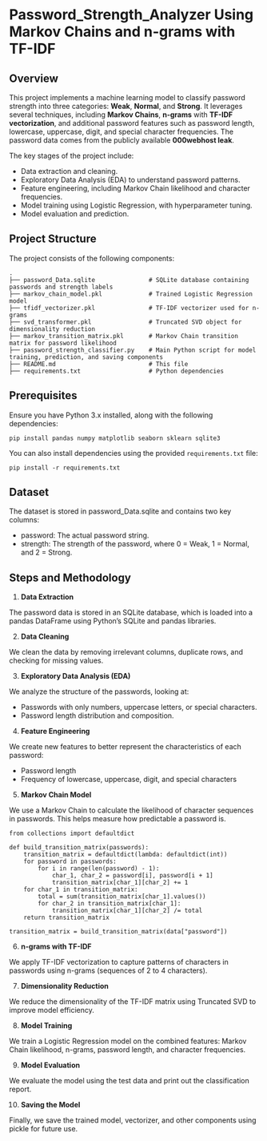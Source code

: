 # Password_Strength_Analyzer Using Markov Chains and n-grams with TF-IDF

## Overview
This project implements a machine learning model to classify password strength into three categories: **Weak**, **Normal**, and **Strong**. It leverages several techniques, including **Markov Chains**, **n-grams** with **TF-IDF vectorization**, and additional password features such as password length, lowercase, uppercase, digit, and special character frequencies. The password data comes from the publicly available **000webhost leak**.

The key stages of the project include:
- Data extraction and cleaning.
- Exploratory Data Analysis (EDA) to understand password patterns.
- Feature engineering, including Markov Chain likelihood and character frequencies.
- Model training using Logistic Regression, with hyperparameter tuning.
- Model evaluation and prediction.

## Project Structure
The project consists of the following components:
```
.
├── password_Data.sqlite               # SQLite database containing passwords and strength labels
├── markov_chain_model.pkl             # Trained Logistic Regression model
├── tfidf_vectorizer.pkl               # TF-IDF vectorizer used for n-grams
├── svd_transformer.pkl                # Truncated SVD object for dimensionality reduction
├── markov_transition_matrix.pkl       # Markov Chain transition matrix for password likelihood
├── password_strength_classifier.py    # Main Python script for model training, prediction, and saving components
├── README.md                          # This file
├── requirements.txt                   # Python dependencies
```

## Prerequisites
Ensure you have Python 3.x installed, along with the following dependencies:
```
pip install pandas numpy matplotlib seaborn sklearn sqlite3
```
You can also install dependencies using the provided `requirements.txt` file:
```
pip install -r requirements.txt
```

## Dataset
The dataset is stored in password_Data.sqlite and contains two key columns:
- password: The actual password string.
- strength: The strength of the password, where 0 = Weak, 1 = Normal, and 2 = Strong.

## Steps and Methodology
1. **Data Extraction**

The password data is stored in an SQLite database, which is loaded into a pandas DataFrame using Python’s SQLite and pandas libraries.

2. **Data Cleaning**

We clean the data by removing irrelevant columns, duplicate rows, and checking for missing values.

3. **Exploratory Data Analysis (EDA)**

We analyze the structure of the passwords, looking at:
- Passwords with only numbers, uppercase letters, or special characters.
- Password length distribution and composition.

4. **Feature Engineering**

We create new features to better represent the characteristics of each password:
- Password length
- Frequency of lowercase, uppercase, digit, and special characters

5. **Markov Chain Model**

We use a Markov Chain to calculate the likelihood of character sequences in passwords. This helps measure how predictable a password is.

```
from collections import defaultdict

def build_transition_matrix(passwords):
    transition_matrix = defaultdict(lambda: defaultdict(int))
    for password in passwords:
        for i in range(len(password) - 1):
            char_1, char_2 = password[i], password[i + 1]
            transition_matrix[char_1][char_2] += 1
    for char_1 in transition_matrix:
        total = sum(transition_matrix[char_1].values())
        for char_2 in transition_matrix[char_1]:
            transition_matrix[char_1][char_2] /= total
    return transition_matrix

transition_matrix = build_transition_matrix(data["password"])
```

6. **n-grams with TF-IDF**

We apply TF-IDF vectorization to capture patterns of characters in passwords using n-grams (sequences of 2 to 4 characters).

7. **Dimensionality Reduction**

We reduce the dimensionality of the TF-IDF matrix using Truncated SVD to improve model efficiency.

8. **Model Training**

We train a Logistic Regression model on the combined features: Markov Chain likelihood, n-grams, password length, and character frequencies.

9. **Model Evaluation**

We evaluate the model using the test data and print out the classification report.

10. **Saving the Model**

Finally, we save the trained model, vectorizer, and other components using pickle for future use.
